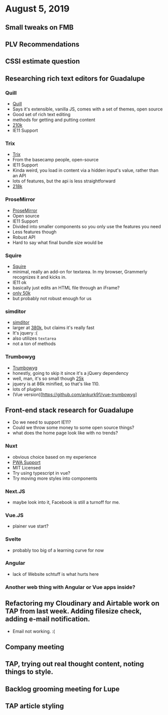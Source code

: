 # August 5, 2019

## Small tweaks on FMB

## PLV Recommendations

## CSSI estimate question

## Researching rich text editors for Guadalupe

### Quill
- [Quill](https://quilljs.com/docs/quickstart/)
- Says it's extensible, vanilla JS, comes with a set of themes, open source
- Good set of rich text editing
- methods for getting and putting content
- [210k](https://bundlephobia.com/result?p=quill@1.3.6)
- IE11 Support

### Trix
- [Trix](https://trix-editor.org/)
- From the basecamp people, open-source
- IE11 Support
- Kinda weird, you load in content via a hidden input's value, rather than an API
- lots of features, but the api is less straightforward
- [218k](https://bundlephobia.com/result?p=trix@1.2.0)

### ProseMirror
- [ProseMirror](https://prosemirror.net/)
- Open source
- IE11 Support
- Divided into smaller components so you only use the features you need
- Less features though
- Robust API
- Hard to say what final bundle size would be

### Squire
- [Squire](http://neilj.github.io/Squire/)
- minimal, really an add-on for textarea. In my browser, Grammerly recognizes it and kicks in.
- IE11 ok
- basically just edits an HTML file through an iFrame?
- [only 50k](https://bundlephobia.com/result?p=squire-rte@1.9.0)
- but probably not robust enough for us

### simditor
- [simditor](https://simditor.tower.im/)
- larger at [380k](https://bundlephobia.com/result?p=simditor@2.3.27), but claims it's really fast
- It's jquery :(
- also utilizes `textarea`
- not a ton of methods

### Trumbowyg
- [Trumbowyg](https://alex-d.github.io/Trumbowyg/)
- honestly, going to skip it since it's a jQuery dependency
- well, man, it's so small though [25k](https://bundlephobia.com/result?p=trumbowyg@2.18.0)
- jquery is at 86k minified, so that's like 110.
- lots of plugins
- (Vue version)[https://github.com/ankurk91/vue-trumbowyg]

## Front-end stack research for Guadalupe
- Do we need to support IE11?
- Could we throw some money to some open source things?
- what does the home page look like with no trends?

### Nuxt
- obvious choice based on my experience
- [PWA Support](https://pwa.nuxtjs.org/)
- MIT Licensed
- Try using typescript in vue?
- Try moving more styles into components

### Next.JS
- maybe look into it, Facebook is still a turnoff for me.

### Vue.JS
- plainer vue start?

### Svelte
- probably too big of a learning curve for now

### Angular
- lack of Website schtuff is what hurts here

### Another web thing with Angular or Vue apps inside?

## Refactoring my Cloudinary and Airtable work on TAP from last week. Adding filesize check, adding e-mail notification.
- Email not working. :(

## Company meeting

## TAP, trying out real thought content, noting things to style.

## Backlog grooming meeting for Lupe

## TAP article styling